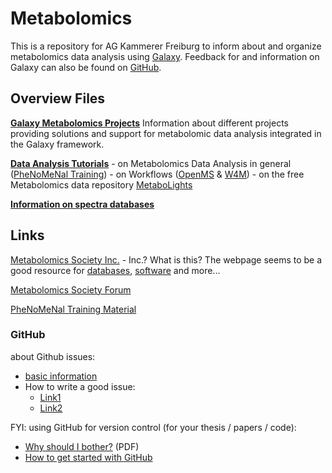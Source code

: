 # Metabolomics

This is a repository for AG Kammerer Freiburg to inform about and organize metabolomics data analysis using [Galaxy](https://galaxyproject.org/). Feedback for and information on Galaxy can also be found on [GitHub](https://github.com/galaxyproject/galaxy).

## Overview Files
[**Galaxy Metabolomics Projects**](./galaxy_metabolomics_projects.md) Information about different projects providing solutions and support for metabolomic data analysis integrated in the Galaxy framework.

[**Data Analysis Tutorials**](./Tutorials/) 
    - on Metabolomics Data Analysis in general ([PheNoMeNal Training](./Tutorials/EMBL-EBItraining_MetabolomicsIntroduction.pdf))
    - on Workflows ([OpenMS](./Tutorials/OpenMS_Usertutorial_Metabolomics.pdf) & [W4M](./Tutorials/))
    - on the free Metabolomics data repository [MetaboLights](./Tutorials/EMBL-EBItraining_MetaboLights.pdf)

[**Information on spectra databases**](./spectra_databases.md)

## Links

[Metabolomics Society Inc.](http://metabolomicssociety.org/) - Inc.? What is this? The webpage seems to be a good resource for [databases](http://metabolomicssociety.org/resources/metabolomics-databases), [software](http://metabolomicssociety.org/resources/metabolomics-software) and more...

[Metabolomics Society Forum](http://www.metabolomics-forum.com/)

[PheNoMeNal Training Material](https://www.ebi.ac.uk/training/online/course/phenomenal-accessing-metabolomics-workflows-galaxy)

### GitHub

about Github issues:
- [basic information](https://help.github.com/articles/about-issues/)
- How to write a good issue: 
    - [Link1](https://wiredcraft.com/blog/how-we-write-our-github-issues/)
    - [Link2](https://upthemes.com/blog/2014/02/writing-useful-github-issues/)
    
FYI: using GitHub for version control (for your thesis / papers / code):
- [Why should I bother?](http://www.konradvoelkel.com/wp-content/uploads/git-for-math.pdf) (PDF)
- [How to get started with GitHub](https://rogerdudler.github.io/git-guide/index.html)